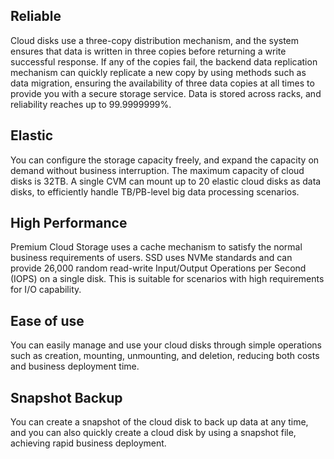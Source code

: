 ## Reliable
Cloud disks use a three-copy distribution mechanism, and the system ensures that data is written in three copies before returning a write successful response. If any of the copies fail, the backend data replication mechanism can quickly replicate a new copy by using methods such as data migration, ensuring the availability of three data copies at all times to provide you with a secure storage service. Data is stored across racks, and reliability reaches up to 99.9999999%.

## Elastic

You can configure the storage capacity freely, and expand the capacity on demand without business interruption.
The maximum capacity of cloud disks is 32TB. A single CVM can mount up to 20 elastic cloud disks as data disks, to efficiently handle TB/PB-level big data processing scenarios.

## High Performance

Premium Cloud Storage uses a cache mechanism to satisfy the normal business requirements of users. SSD uses NVMe standards and can provide 26,000 random read-write Input/Output Operations per Second (IOPS) on a single disk. This is suitable for scenarios with high requirements for I/O capability.
				
## Ease of use
You can easily manage and use your cloud disks through simple operations such as creation, mounting, unmounting, and deletion, reducing both costs and business deployment time.

## Snapshot Backup
You can create a snapshot of the cloud disk to back up data at any time, and you can also quickly create a cloud disk by using a snapshot file, achieving rapid business deployment.
